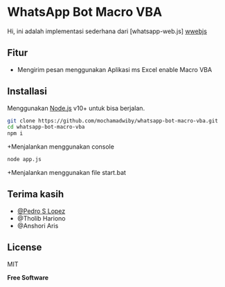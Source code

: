 # WhatsApp Bot Macro VBA

Hi, ini adalah implementasi sederhana dari  [whatsapp-web.js] [wwebjs]

## Fitur

- Mengirim pesan menggunakan Aplikasi ms Excel enable Macro VBA


## Installasi

 Menggunakan [Node.js](https://nodejs.org/) v10+ untuk bisa berjalan.

```sh
git clone https://github.com/mochamadwiby/whatsapp-bot-macro-vba.git
cd whatsapp-bot-macro-vba
npm i
```
 +Menjalankan menggunakan console

```sh
node app.js
```
 +Menjalankan menggunakan file  start.bat
 
## Terima kasih
- [@Pedro S Lopez]
- @Tholib Hariono
- @Anshori Aris

## License

MIT

**Free Software**

[//]: # (These are reference links used in the body of this note and get stripped out when the markdown processor does its job. There is no need to format nicely because it shouldn't be seen. Thanks SO - http://stackoverflow.com/questions/4823468/store-comments-in-markdown-syntax)

   [@Pedro S Lopez]: <https://github.com/pedroslopez/>
   [wwebjs]: <https://wwebjs.dev/>
  
